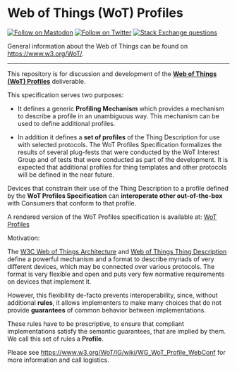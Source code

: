 # Web of Things (WoT) Profiles

[![Follow on Mastodon](https://img.shields.io/mastodon/follow/111609289932468076?domain=https%3A%2F%2Fw3c.social)](https://w3c.social/@wot)
[![Follow on Twitter](https://img.shields.io/twitter/follow/W3C_WoT.svg?label=follow+W3C_WoT)](https://twitter.com/W3C_WoT)
[![Stack Exchange questions](https://img.shields.io/stackexchange/stackoverflow/t/web-of-things?style=plastic)]( https://stackoverflow.com/questions/tagged/web-of-things)

General information about the Web of Things can be found on https://www.w3.org/WoT/.

---
This repository is for discussion and development of the
**[Web of Things (WoT) Profiles](http://w3c.github.io/wot-profile/)** deliverable.

This specification serves two purposes:

- It defines a generic **Profiling Mechanism** which
provides a mechanism to describe a profile in an unambiguous way.
This mechanism can be used to define additional profiles.

- In addition it defines a **set of profiles** of the Thing Description
for use with selected protocols. The <a>WoT Profiles Specification</a> formalizes
the results of several plug-fests that were conducted by the WoT
Interest Group and of tests that were conducted as part of the
development. It is expected that additional profiles for thing
templates and other protocols will be defined in the near future.

Devices that constrain their use of the Thing Description to a profile defined by the
**WoT Profiles Specification** can **interoperate other out-of-the-box** with Consumers that conform to that profile.

A rendered version of the WoT Profiles specification is available at: [WoT Profiles](http://w3c.github.io/wot-profile/)

Motivation:

The [W3C Web of Things Architecture](https://www.w3.org/TR/wot-architecture/) and
[Web of Things Thing Description](https://www.w3.org/TR/wot-thing-description/)
define a powerful mechanism and a format to describe myriads of very
different devices, which may be connected over various protocols. The
format is very flexible and open and puts very few normative
requirements on devices that implement it.


However, this flexibility de-facto prevents interoperability, since,
without additional <strong>rules</strong>, it allows implementers to
make many choices that do not provide <strong>guarantees</strong> of
common behavior between implementations.

These rules have to be prescriptive, to ensure that compliant
implementations satisfy the semantic guarantees, that are implied by
them. We call this set of rules a **Profile**.

Please see https://www.w3.org/WoT/IG/wiki/WG_WoT_Profile_WebConf for more information and call logistics.
